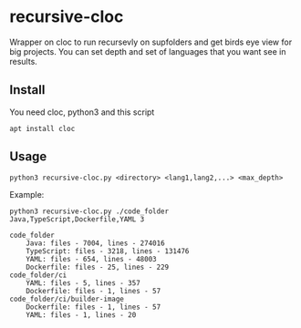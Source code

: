 # recursive-cloc

Wrapper on cloc to run recursevly on supfolders and get birds eye view for big projects.
You can set depth and set of languages that you want see in results.

## Install

You need cloc, python3 and this script

```
apt install cloc

```

## Usage

```
python3 recursive-cloc.py <directory> <lang1,lang2,...> <max_depth>
```

Example:

```
python3 recursive-cloc.py ./code_folder Java,TypeScript,Dockerfile,YAML 3

code_folder
    Java: files - 7004, lines - 274016
    TypeScript: files - 3218, lines - 131476
    YAML: files - 654, lines - 48003
    Dockerfile: files - 25, lines - 229
code_folder/ci
    YAML: files - 5, lines - 357
    Dockerfile: files - 1, lines - 57
code_folder/ci/builder-image
    Dockerfile: files - 1, lines - 57
    YAML: files - 1, lines - 20

```

